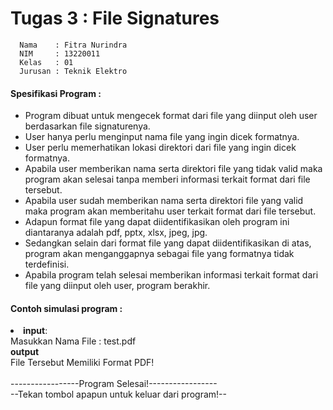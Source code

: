 # Tugas 3 : File Signatures
```shell
  Nama    : Fitra Nurindra
  NIM     : 13220011
  Kelas   : 01
  Jurusan : Teknik Elektro
```
<h4> Spesifikasi Program : </h4>
<ul>
  <li> Program dibuat untuk mengecek format dari file yang diinput oleh user berdasarkan file signaturenya. </li>
  <li> User hanya perlu menginput nama file yang ingin dicek formatnya. </li>
  <li> User perlu memerhatikan lokasi direktori dari file yang ingin dicek formatnya. </li>
  <li> Apabila user memberikan nama serta direktori file yang tidak valid maka program akan selesai tanpa memberi informasi terkait format dari file tersebut. </li>
  <li> Apabila user sudah memberikan nama serta direktori file yang valid maka program akan memberitahu user terkait format dari file tersebut. </li>
  <li> Adapun format file yang dapat diidentifikasikan oleh program ini diantaranya adalah pdf, pptx, xlsx, jpeg, jpg. </li>
  <li> Sedangkan selain dari format file yang dapat diidentifikasikan di atas, program akan menganggapnya sebagai file yang formatnya tidak terdefinisi. </li>
  <li> Apabila program telah selesai memberikan informasi terkait format dari file yang diinput oleh user, program berakhir. </li>
</ul>
<h4> Contoh simulasi program : </h4>
  <li> <b>input</b>: <br>Masukkan Nama File : test.pdf<br><b>output</b><br>File Tersebut Memiliki Format PDF!<br><br>-----------------Program Selesai!-----------------<br>--Tekan tombol apapun untuk keluar dari program!-- </li>
